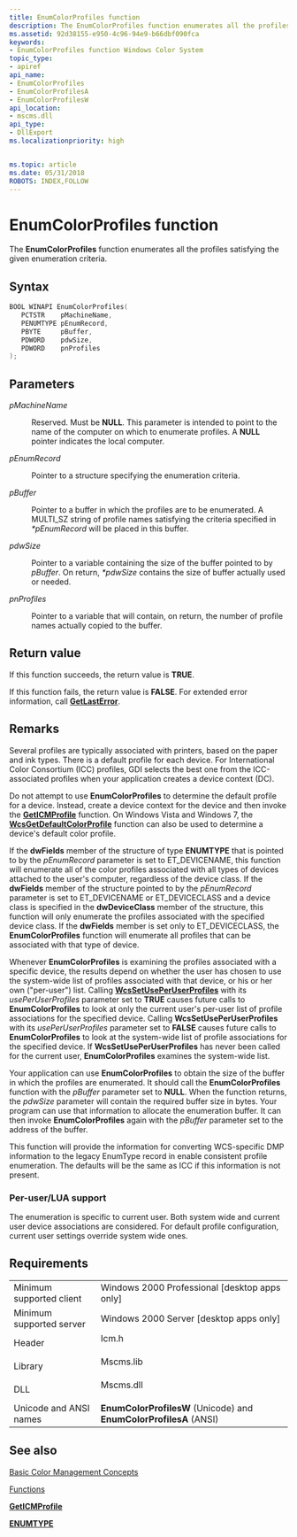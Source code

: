```yaml
---
title: EnumColorProfiles function
description: The EnumColorProfiles function enumerates all the profiles satisfying the given enumeration criteria.
ms.assetid: 92d38155-e950-4c96-94e9-b66dbf090fca
keywords:
- EnumColorProfiles function Windows Color System
topic_type:
- apiref
api_name:
- EnumColorProfiles
- EnumColorProfilesA
- EnumColorProfilesW
api_location:
- mscms.dll
api_type:
- DllExport
ms.localizationpriority: high


ms.topic: article
ms.date: 05/31/2018
ROBOTS: INDEX,FOLLOW
---
```


# EnumColorProfiles function

The **EnumColorProfiles** function enumerates all the profiles satisfying the given enumeration criteria.

## Syntax


```C++
BOOL WINAPI EnumColorProfiles(
   PCTSTR    pMachineName,
   PENUMTYPE pEnumRecord,
   PBYTE     pBuffer,
   PDWORD    pdwSize,
   PDWORD    pnProfiles
);
```



## Parameters

<dl> <dt>

*pMachineName* 
</dt> <dd>

Reserved. Must be **NULL**. This parameter is intended to point to the name of the computer on which to enumerate profiles. A **NULL** pointer indicates the local computer.

</dd> <dt>

*pEnumRecord* 
</dt> <dd>

Pointer to a structure specifying the enumeration criteria.

</dd> <dt>

*pBuffer* 
</dt> <dd>

Pointer to a buffer in which the profiles are to be enumerated. A MULTI\_SZ string of profile names satisfying the criteria specified in *\*pEnumRecord* will be placed in this buffer.

</dd> <dt>

*pdwSize* 
</dt> <dd>

Pointer to a variable containing the size of the buffer pointed to by *pBuffer*. On return, *\*pdwSize* contains the size of buffer actually used or needed.

</dd> <dt>

*pnProfiles* 
</dt> <dd>

Pointer to a variable that will contain, on return, the number of profile names actually copied to the buffer.

</dd> </dl>

## Return value

If this function succeeds, the return value is **TRUE**.

If this function fails, the return value is **FALSE**. For extended error information, call [**GetLastError**](/windows/win32/api/errhandlingapi/nf-errhandlingapi-getlasterror).

## Remarks

Several profiles are typically associated with printers, based on the paper and ink types. There is a default profile for each device. For International Color Consortium (ICC) profiles, GDI selects the best one from the ICC-associated profiles when your application creates a device context (DC).

Do not attempt to use **EnumColorProfiles** to determine the default profile for a device. Instead, create a device context for the device and then invoke the [**GetICMProfile**](/windows/desktop/api/Wingdi/nf-wingdi-geticmprofilea) function. On Windows Vista and Windows 7, the [**WcsGetDefaultColorProfile**](wcsgetdefaultcolorprofile.md) function can also be used to determine a device's default color profile.

If the **dwFields** member of the structure of type **ENUMTYPE** that is pointed to by the *pEnumRecord* parameter is set to ET\_DEVICENAME, this function will enumerate all of the color profiles associated with all types of devices attached to the user's computer, regardless of the device class. If the **dwFields** member of the structure pointed to by the *pEnumRecord* parameter is set to ET\_DEVICENAME or ET\_DEVICECLASS and a device class is specified in the **dwDeviceClass** member of the structure, this function will only enumerate the profiles associated with the specified device class. If the **dwFields** member is set only to ET\_DEVICECLASS, the **EnumColorProfiles** function will enumerate all profiles that can be associated with that type of device.

Whenever **EnumColorProfiles** is examining the profiles associated with a specific device, the results depend on whether the user has chosen to use the system-wide list of profiles associated with that device, or his or her own ("per-user") list. Calling [**WcsSetUsePerUserProfiles**](wcssetuseperuserprofiles.md) with its *usePerUserProfiles* parameter set to **TRUE** causes future calls to **EnumColorProfiles** to look at only the current user's per-user list of profile associations for the specified device. Calling **WcsSetUsePerUserProfiles** with its *usePerUserProfiles* parameter set to **FALSE** causes future calls to **EnumColorProfiles** to look at the system-wide list of profile associations for the specified device. If **WcsSetUsePerUserProfiles** has never been called for the current user, **EnumColorProfiles** examines the system-wide list.

Your application can use **EnumColorProfiles** to obtain the size of the buffer in which the profiles are enumerated. It should call the **EnumColorProfiles** function with the *pBuffer* parameter set to **NULL**. When the function returns, the *pdwSize* parameter will contain the required buffer size in bytes. Your program can use that information to allocate the enumeration buffer. It can then invoke **EnumColorProfiles** again with the *pBuffer* parameter set to the address of the buffer.

This function will provide the information for converting WCS-specific DMP information to the legacy EnumType record in enable consistent profile enumeration. The defaults will be the same as ICC if this information is not present.

### Per-user/LUA support

The enumeration is specific to current user. Both system wide and current user device associations are considered. For default profile configuration, current user settings override system wide ones.

## Requirements



|                                     |                                                                                      |
|-------------------------------------|--------------------------------------------------------------------------------------|
| Minimum supported client<br/> | Windows 2000 Professional \[desktop apps only\]<br/>                           |
| Minimum supported server<br/> | Windows 2000 Server \[desktop apps only\]<br/>                                 |
| Header<br/>                   | <dl> <dt>Icm.h</dt> </dl>     |
| Library<br/>                  | <dl> <dt>Mscms.lib</dt> </dl> |
| DLL<br/>                      | <dl> <dt>Mscms.dll</dt> </dl> |
| Unicode and ANSI names<br/>   | **EnumColorProfilesW** (Unicode) and **EnumColorProfilesA** (ANSI)<br/>        |



## See also

<dl> <dt>

[Basic Color Management Concepts](basic-color-management-concepts.md)
</dt> <dt>

[Functions](functions.md)
</dt> <dt>

[**GetICMProfile**](/windows/desktop/api/Wingdi/nf-wingdi-geticmprofilea)
</dt> <dt>

[**ENUMTYPE**](enumtype.md)
</dt> </dl>

 


